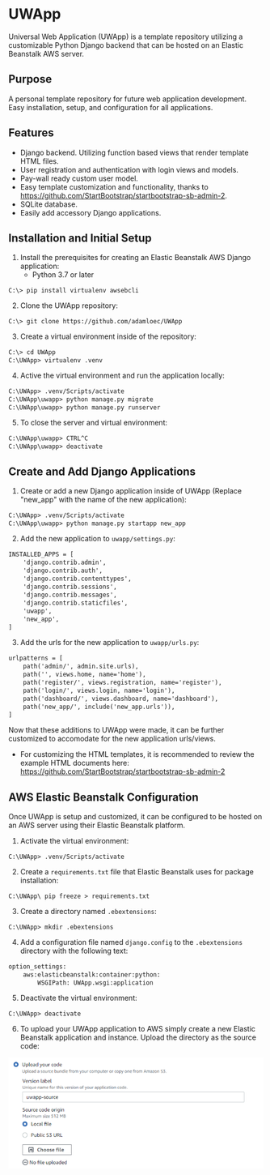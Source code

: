 # UWApp
Universal Web Application (UWApp) is a template repository utilizing a customizable Python Django backend that can be hosted on an Elastic Beanstalk AWS server.

## Purpose
A personal template repository for future web application development. Easy installation, setup, and configuration for all applications.

## Features
- Django backend. Utilizing function based views that render template HTML files.
- User registration and authentication with login views and models.
- Pay-wall ready custom user model.
- Easy template customization and functionality, thanks to https://github.com/StartBootstrap/startbootstrap-sb-admin-2.
- SQLite database.
- Easily add accessory Django applications.

## Installation and Initial Setup
1. Install the prerequisites for creating an Elastic Beanstalk AWS Django application:
    - Python 3.7 or later
```
C:\> pip install virtualenv awsebcli
``` 
2. Clone the UWApp repository:
```
C:\> git clone https://github.com/adamloec/UWApp
```
3. Create a virtual environment inside of the repository:
```
C:\> cd UWApp
C:\UWApp> virtualenv .venv
```
4. Active the virtual environment and run the application locally:
```
C:\UWApp> .venv/Scripts/activate
C:\UWApp\uwapp> python manage.py migrate
C:\UWApp\uwapp> python manage.py runserver
```
5. To close the server and virtual environment:
```
C:\UWApp\uwapp> CTRL^C
C:\UWApp\uwapp> deactivate
```

## Create and Add Django Applications
1. Create or add a new Django application inside of UWApp (Replace "new_app" with the name of the new application):
```
C:\UWApp> .venv/Scripts/activate
C:\UWApp\uwapp> python manage.py startapp new_app
```
2. Add the new application to `uwapp/settings.py`:
```
INSTALLED_APPS = [
    'django.contrib.admin',
    'django.contrib.auth',
    'django.contrib.contenttypes',
    'django.contrib.sessions',
    'django.contrib.messages',
    'django.contrib.staticfiles',
    'uwapp',
    'new_app',
]
```
3. Add the urls for the new application to `uwapp/urls.py`:
```
urlpatterns = [
    path('admin/', admin.site.urls),
    path('', views.home, name='home'),
    path('register/', views.registration, name='register'),
    path('login/', views.login, name='login'),
    path('dashboard/', views.dashboard, name='dashboard'),
    path('new_app/', include('new_app.urls')),
]
```

Now that these additions to UWApp were made, it can be further customized to accomodate for the new application urls/views.
- For customizing the HTML templates, it is recommended to review the example HTML documents here: https://github.com/StartBootstrap/startbootstrap-sb-admin-2

## AWS Elastic Beanstalk Configuration
Once UWApp is setup and customized, it can be configured to be hosted on an AWS server using their Elastic Beanstalk platform.
1. Activate the virtual environment:
```
C:\UWApp> .venv/Scripts/activate
```
2. Create a `requirements.txt` file that Elastic Beanstalk uses for package installation:
```
C:\UWApp\ pip freeze > requirements.txt
```
3. Create a directory named `.ebextensions`:
```
C:\UWApp> mkdir .ebextensions
```
4. Add a configuration file named `django.config` to the `.ebextensions` directory with the following text:
```
option_settings:
    aws:elasticbeanstalk:container:python:
        WSGIPath: UWApp.wsgi:application
```
5. Deactivate the virtual environment:
```
C:\UWApp> deactivate
```
6. To upload your UWApp application to AWS simply create a new Elastic Beanstalk application and instance. Upload the directory as the source code:

<p align="center">
  <img src="images/ebs-sourcecode.png">
</p>